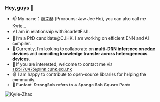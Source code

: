 ### Hey, guys 👋

- 📫 My name：趙之赫 (Pronouns: Jaw Jee Ho), you can also call me Kyrie...
- ⚡ I am in relationship with ️ScarlettFish.
- 💬 I’m a PhD candidate@CUHK. I am working on efficient DNN and AI compiler. 
- 👯 Currently, I’m looking to collaborate on **multi-DNN inference on edge devices** and **compiling knowledge transfer across heterogeneous devices**.
- 🔭 If you are interested, welcome to contact me via 1155170475@link.cuhk.edu.hk
- 😄 I am happy to contribute to open-source libraries for helping the community. 
- 🌱 Funfact: StrongBob refers to ≈ Sponge Bob Square Pants

<p align="left"> <img src="https://komarev.com/ghpvc/?username=Kyrie-Zhao&label=Profile%20views&color=b46cff&style=plastic" alt="Kyrie-Zhao" /> </p>

